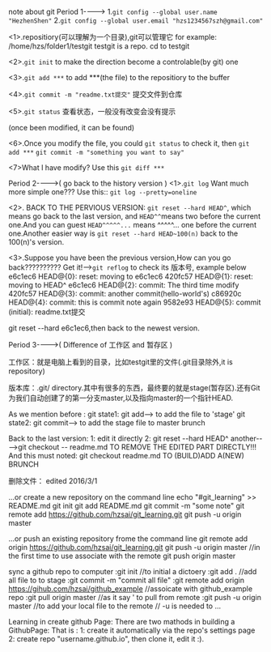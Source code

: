 note about git
Period 1---->
        1.`git config --global user.name "HezhenShen"`
        2.`git config --global user.email "hzs1234567szh@gmail.com"` 

 <1>.repositiory(可以理解为一个目录),git可以管理它
        for example: /home/hzs/folder1/testgit
                testgit is a repo.
                cd to testgit

<2>.`git init` to make the direction become a controlable(by git) one

<3>.`git add ***` to add ***(the file) to the repositiory to the buffer

<4>.`git commit -m "readme.txt提交"` 提交文件到仓库

<5>.`git status` 查看状态，一般没有改变会没有提示

<!--- --->(once been modified, it can be found)

<6>.Once you modify the file, you could `git status` to check it, then `git add ***`
`git commit -m "something you want to say"`

<7>What I have modify?  Use this `git diff ***` 


Period 2---->( go back to the history version )
<1>.`git log` Want much more simple one??? Use this:: `git log --pretty=oneline`

<2>. BACK TO THE PERVIOUS VERSION: `git reset --hard HEAD^`, which means go
back to the last version, and `HEAD^^`means two before the current one.And 
you can guest `HEAD^^^^^...` means ^^^^^... one before the current one.Another
easier way is `git reset --hard HEAD~100(n)` back to the 100(n)'s version.

<3>.Suppose you have been the previous version,How can you go back??????????
Get it!-->`git reflog` to check its 版本号, example below
e6c1ec6 HEAD@{0}: reset: moving to e6c1ec6
420fc57 HEAD@{1}: reset: moving to HEAD^
e6c1ec6 HEAD@{2}: commit: The third time modify
420fc57 HEAD@{3}: commit: another commit(hello-world's)
c86920c HEAD@{4}: commit: this is commit note again
9582e93 HEAD@{5}: commit (initial): readme.txt提交

git reset --hard e6c1ec6,then back to the newest version.


Period 3---->( Difference of 工作区 and 暂存区 )

工作区：就是电脑上看到的目录，比如testgit里的文件(.git目录除外,it is repository)

版本库：.git/ directory.其中有很多的东西，最终要的就是stage(暂存区).还有Git
为我们自动创建了的第一分支master,以及指向master的一个指针HEAD.

As we mention before :
                git state1: git add--> to add the file to 'stage'
                            git state2: git commit--> to add the stage file
                                        to master brunch

Back to the last version:
        1: edit it directly
        2: git reset --hard HEAD^
another---->git checkout -- readme.md  TO REMOVE THE EDITED PART DIRECTLY!!!
        And this must noted: git checkout readme.md TO (BUILD)ADD A(NEW) BRUNCH


删除文件：
edited 2016/3/1

...or create a new repository on the command line
        echo "#git_learning" >> README.md
        git init 
        git add README.md
        git commit -m "some note"
        git remote add https://github.com/hzsai/git_learning.git
        git push -u origin master

...or push an existing repository frome the command line
        git remote add origin https://github.com/hzsai/git_learning.git
        git push -u origin master //in the first time to use associate with the remote 
        git push origin master

 
sync a github repo to computer
        :git init //to initial a dictoery
        :git add . //add all file to to stage
        :git commit -m "commit all file"
        :git remote add origin https://gihub.com/hzsai/github_example
                        //assoicate with github_example repo
        :git pull origin master //as it say ' to pull from remote
        :git push -u origin master //to add your local file to the remote
                                // -u is needed to ... 

Learning in create github Page:
        There are two mathods  in building a GithubPage:
                That is : 1: create it automatically via the repo's settings page
                          2: create repo "username.github.io", then clone it, edit it :).


